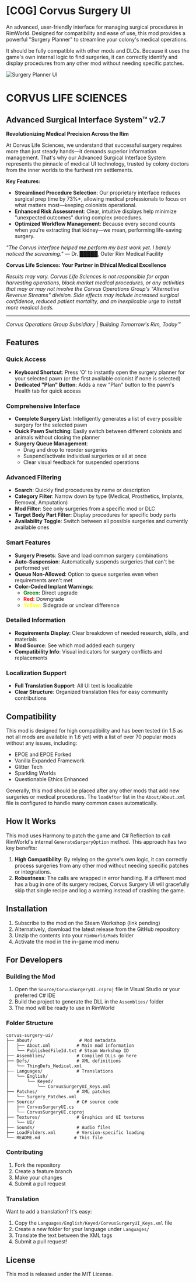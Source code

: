 # [COG] Corvus Surgery UI

An advanced, user-friendly interface for managing surgical procedures in RimWorld. Designed for compatibility and ease of use, this mod provides a powerful "Surgery Planner" to streamline your colony's medical operations.

It should be fully compatible with other mods and DLCs. Because it uses the game's own internal logic to find surgeries, it can correctly identify and display procedures from any other mod without needing specific patches.

![Surgery Planner UI](https://i.imgur.com/REPLACE_THIS_WITH_A_REAL_SCREENSHOT.png)  <!-- Replace with an actual screenshot -->

# CORVUS LIFE SCIENCES
## Advanced Surgical Interface System™ v2.7

**Revolutionizing Medical Precision Across the Rim**

At Corvus Life Sciences, we understand that successful surgery requires more than just steady hands—it demands superior information management. That's why our Advanced Surgical Interface System represents the pinnacle of medical UI technology, trusted by colony doctors from the inner worlds to the furthest rim settlements.

**Key Features:**
- **Streamlined Procedure Selection**: Our proprietary interface reduces surgical prep time by 73%*, allowing medical professionals to focus on what matters most—keeping colonists operational.
- **Enhanced Risk Assessment**: Clear, intuitive displays help minimize "unexpected outcomes" during complex procedures.
- **Optimized Workflow Management**: Because every second counts when you're extracting that kidney—we mean, performing life-saving surgery.

*"The Corvus interface helped me perform my best work yet. I barely noticed the screaming."* 
— Dr. █████, Outer Rim Medical Facility

**Corvus Life Sciences: Your Partner in Ethical Medical Excellence**

*Results may vary. Corvus Life Sciences is not responsible for organ harvesting operations, black market medical procedures, or any activities that may or may not involve the Corvus Operations Group's "Alternative Revenue Streams" division. Side effects may include increased surgical confidence, reduced patient mortality, and an inexplicable urge to install more medical beds.*

---
*Corvus Operations Group Subsidiary | Building Tomorrow's Rim, Today™*

## Features

### Quick Access
- **Keyboard Shortcut**: Press 'O' to instantly open the surgery planner for your selected pawn (or the first available colonist if none is selected)
- **Dedicated "Plan" Button**: Adds a new "Plan" button to the pawn's Health tab for quick access

### Comprehensive Interface
- **Complete Surgery List**: Intelligently generates a list of every possible surgery for the selected pawn
- **Quick Pawn Switching**: Easily switch between different colonists and animals without closing the planner
- **Surgery Queue Management**: 
  - Drag and drop to reorder surgeries
  - Suspend/activate individual surgeries or all at once
  - Clear visual feedback for suspended operations

### Advanced Filtering
- **Search**: Quickly find procedures by name or description
- **Category Filter**: Narrow down by type (Medical, Prosthetics, Implants, Removal, Amputation)
- **Mod Filter**: See only surgeries from a specific mod or DLC
- **Target Body Part Filter**: Display procedures for specific body parts
- **Availability Toggle**: Switch between all possible surgeries and currently available ones

### Smart Features
- **Surgery Presets**: Save and load common surgery combinations
- **Auto-Suspension**: Automatically suspends surgeries that can't be performed yet
- **Queue Non-Allowed**: Option to queue surgeries even when requirements aren't met
- **Color-Coded Implant Warnings**:
  - <span style="color:green">**Green:**</span> Direct upgrade
  - <span style="color:red">**Red:**</span> Downgrade
  - <span style="color:yellow">**Yellow:**</span> Sidegrade or unclear difference

### Detailed Information
- **Requirements Display**: Clear breakdown of needed research, skills, and materials
- **Mod Source**: See which mod added each surgery
- **Compatibility Info**: Visual indicators for surgery conflicts and replacements

### Localization Support
- **Full Translation Support**: All UI text is localizable
- **Clear Structure**: Organized translation files for easy community contributions

## Compatibility

This mod is designed for high compatibility and has been tested (in 1.5 as not all mods are available in 1.6 yet) with a list of over 70 popular mods without any issues, including:
- EPOE and EPOE Forked
- Vanilla Expanded Framework
- Glitter Tech
- Sparkling Worlds
- Questionable Ethics Enhanced

Generally, this mod should be placed after any other mods that add new surgeries or medical procedures. The `loadAfter` list in the `About/About.xml` file is configured to handle many common cases automatically.

## How It Works

This mod uses Harmony to patch the game and C# Reflection to call RimWorld's internal `GenerateSurgeryOption` method. This approach has two key benefits:
1. **High Compatibility**: By relying on the game's own logic, it can correctly process surgeries from any other mod without needing specific patches or integrations.
2. **Robustness**: The calls are wrapped in error handling. If a different mod has a bug in one of its surgery recipes, Corvus Surgery UI will gracefully skip that single recipe and log a warning instead of crashing the game.

## Installation

1. Subscribe to the mod on the Steam Workshop (link pending)
2. Alternatively, download the latest release from the GitHub repository
3. Unzip the contents into your `RimWorld/Mods` folder
4. Activate the mod in the in-game mod menu

## For Developers

### Building the Mod

1. Open the `Source/CorvusSurgeryUI.csproj` file in Visual Studio or your preferred C# IDE
2. Build the project to generate the DLL in the `Assemblies/` folder
3. The mod will be ready to use in RimWorld

### Folder Structure

```
corvus-surgery-ui/
├── About/                  # Mod metadata
│   ├── About.xml          # Main mod information
│   └── PublishedFileId.txt # Steam Workshop ID
├── Assemblies/            # Compiled DLLs go here
├── Defs/                  # XML definitions
│   └── ThingDefs_Medical.xml
├── Languages/             # Translations
│   └── English/
│       └── Keyed/
│           └── CorvusSurgeryUI_Keys.xml
├── Patches/               # XML patches
│   └── Surgery_Patches.xml
├── Source/                # C# source code
│   ├── CorvusSurgeryUI.cs
│   └── CorvusSurgeryUI.csproj
├── Textures/              # Graphics and UI textures
│   └── UI/
├── Sounds/                # Audio files
├── LoadFolders.xml        # Version-specific loading
└── README.md             # This file
```

### Contributing

1. Fork the repository
2. Create a feature branch
3. Make your changes
4. Submit a pull request

### Translation
Want to add a translation? It's easy:
1. Copy the `Languages/English/Keyed/CorvusSurgeryUI_Keys.xml` file
2. Create a new folder for your language under `Languages/`
3. Translate the text between the XML tags
4. Submit a pull request!

## License

This mod is released under the MIT License.
